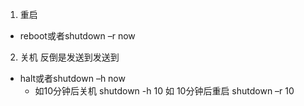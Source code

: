 1. 重启
 * reboot或者shutdown –r now
2. 关机 反倒是发送到发送到
 * halt或者shutdown –h now
    * 如10分钟后关机 shutdown -h 10 如 10分钟后重启 shutdown –r 10
